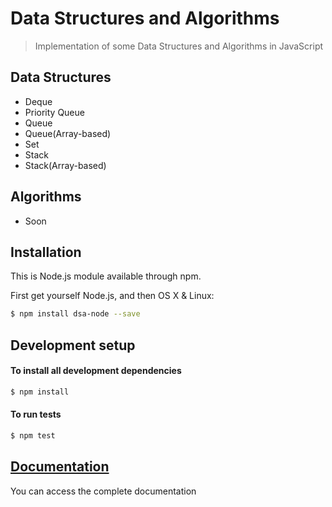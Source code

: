 # Data Structures and Algorithms
>Implementation of some Data Structures and Algorithms in JavaScript

## Data Structures
- Deque
- Priority Queue
- Queue
- Queue(Array-based)
- Set
- Stack
- Stack(Array-based)

## Algorithms
  - Soon
 
## Installation

This is Node.js module available through npm.

First get yourself Node.js, and then
OS X & Linux:

```sh
$ npm install dsa-node --save
```

## Development setup

#### To install all development dependencies

```sh
$ npm install
```

#### To run tests

```sh
$ npm test
```

## [Documentation](https://google.com)
You can access the complete documentation
